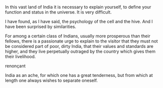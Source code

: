 In this vast land of India it is necessary to explain yourself, to define your function and status in the universe. It is very difficult.


I have found, as I have said, the psychology of the cell and the hive. And I have been surprised by similarities.


For among a certain class of Indians, usually more prosperous than their fellows, there is a passionate urge to explain to the visitor that they must not be considered part of poor, dirty India, that their values and standards are higher, and they live perpetually outraged by the country which gives them their livelihood.


renonçant


India as an ache, for which one has a great tenderness, but from which at length one always wishes to separate oneself.


